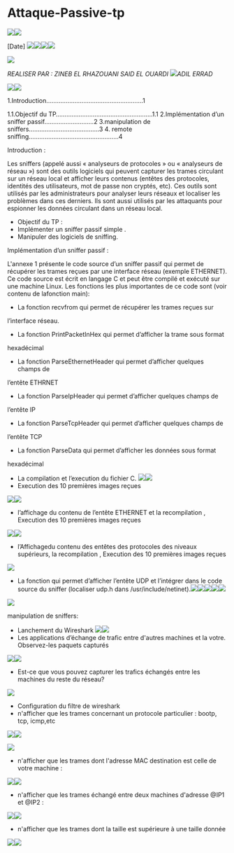 # Attaque-Passive-tp
![](Aspose.Words.bce648ce-6129-47ee-bed7-e2d02a2a22c0.001.png)![](Aspose.Words.bce648ce-6129-47ee-bed7-e2d02a2a22c0.002.png)

[Date]  ![](Aspose.Words.bce648ce-6129-47ee-bed7-e2d02a2a22c0.003.png)![](Aspose.Words.bce648ce-6129-47ee-bed7-e2d02a2a22c0.004.png)![](Aspose.Words.bce648ce-6129-47ee-bed7-e2d02a2a22c0.005.png)![](Aspose.Words.bce648ce-6129-47ee-bed7-e2d02a2a22c0.006.png)

![](Aspose.Words.bce648ce-6129-47ee-bed7-e2d02a2a22c0.007.jpeg)

*REALISER PAR : ZINEB EL RHAZOUANI SAID EL OUARDI  ![](Aspose.Words.bce648ce-6129-47ee-bed7-e2d02a2a22c0.008.png)ADIL ERRAD*  

![](Aspose.Words.bce648ce-6129-47ee-bed7-e2d02a2a22c0.009.png)![](Aspose.Words.bce648ce-6129-47ee-bed7-e2d02a2a22c0.010.png)

1.Introduction……………………………………………….1 

1.1.Objectif du TP…………………………………………...….1.1 2.Implémentation d’un sniffer passif……………………....2 3.manipulation de sniffers………………………………….3 4. remote sniffing……………………………………………4 

Introduction : 

Les sniffers (appelé aussi « analyseurs de protocoles » ou « analyseurs de réseau ») sont des outils logiciels qui peuvent capturer les trames circulant sur un réseau local et afficher leurs contenus (entêtes des protocoles, identités des utilisateurs, mot de passe non cryptés, etc). Ces outils sont utilisés par les administrateurs pour analyser leurs réseaux et localiser les problèmes dans ces derniers. Ils sont aussi utilisés par les attaquants pour espionner les données circulant dans un réseau local. 

- Objectif du TP :
- Implémenter un sniffer passif simple .
- Manipuler des logiciels de sniffing.

Implémentation d’un sniffer passif : 

L'annexe 1 présente le code source d’un sniffer passif qui permet de récupérer les trames reçues par une interface réseau (exemple ETHERNET). Ce code source est écrit en langage C et peut être compilé et exécuté sur une machine Linux. Les fonctions les plus importantes de ce code sont (voir contenu de lafonction main):

- La fonction recvfrom qui permet de récupérer les trames reçues sur 

l’interface réseau. 

- La fonction PrintPacketInHex qui permet d’afficher la trame sous format 

hexadécimal 

- La fonction ParseEthernetHeader qui permet d’afficher quelques champs de 

l’entête ETHRNET 

- La fonction ParseIpHeader qui permet d’afficher quelques champs de 

l’entête IP 

- La fonction ParseTcpHeader qui permet d’afficher quelques champs de 

l’entête TCP 

- La fonction ParseData qui permet d’afficher les données sous format 

hexadécimal 

- La compilation et l’execution du fichier C. ![](Aspose.Words.bce648ce-6129-47ee-bed7-e2d02a2a22c0.012.png)![](Aspose.Words.bce648ce-6129-47ee-bed7-e2d02a2a22c0.013.png)
- Execution des 10 premières images reçues

![](Aspose.Words.bce648ce-6129-47ee-bed7-e2d02a2a22c0.014.png)![](Aspose.Words.bce648ce-6129-47ee-bed7-e2d02a2a22c0.015.jpeg)

- l’affichage du contenu de l’entête ETHERNET et la recompilation , Execution des 10 premières images reçues

![](Aspose.Words.bce648ce-6129-47ee-bed7-e2d02a2a22c0.016.png)![](Aspose.Words.bce648ce-6129-47ee-bed7-e2d02a2a22c0.017.jpeg)

- l’Affichagedu  contenu des entêtes des protocoles des niveaux supérieurs, la recompilation , Execution des 10 premières images reçues 

![](Aspose.Words.bce648ce-6129-47ee-bed7-e2d02a2a22c0.018.jpeg)

- La fonction qui permet d’afficher l’entête UDP et l’intégrer dans le code source du sniffer (localiser udp.h dans /usr/include/netinet).![](Aspose.Words.bce648ce-6129-47ee-bed7-e2d02a2a22c0.019.png)![](Aspose.Words.bce648ce-6129-47ee-bed7-e2d02a2a22c0.020.jpeg)![](Aspose.Words.bce648ce-6129-47ee-bed7-e2d02a2a22c0.021.png)![](Aspose.Words.bce648ce-6129-47ee-bed7-e2d02a2a22c0.022.jpeg)![](Aspose.Words.bce648ce-6129-47ee-bed7-e2d02a2a22c0.023.png)

![](Aspose.Words.bce648ce-6129-47ee-bed7-e2d02a2a22c0.024.jpeg)

manipulation de sniffers: 

- Lanchement du Wireshark ![](Aspose.Words.bce648ce-6129-47ee-bed7-e2d02a2a22c0.025.png)![](Aspose.Words.bce648ce-6129-47ee-bed7-e2d02a2a22c0.026.jpeg)
- Les applications d’échange de trafic entre d'autres machines et la votre. Observez-les paquets capturés 

![](Aspose.Words.bce648ce-6129-47ee-bed7-e2d02a2a22c0.027.jpeg)![](Aspose.Words.bce648ce-6129-47ee-bed7-e2d02a2a22c0.028.png)

- Est-ce que vous pouvez capturer les trafics échangés entre les machines du reste du réseau?

![](Aspose.Words.bce648ce-6129-47ee-bed7-e2d02a2a22c0.029.jpeg)

- Configuration du  filtre de wireshark  
- n'afficher que les trames concernant un protocole particulier : bootp, tcp, icmp,etc 

![](Aspose.Words.bce648ce-6129-47ee-bed7-e2d02a2a22c0.030.png)![](Aspose.Words.bce648ce-6129-47ee-bed7-e2d02a2a22c0.031.jpeg)

![](Aspose.Words.bce648ce-6129-47ee-bed7-e2d02a2a22c0.032.jpeg)

- n'afficher que les trames dont l'adresse MAC destination est celle de votre machine : 

![](Aspose.Words.bce648ce-6129-47ee-bed7-e2d02a2a22c0.033.png)![](Aspose.Words.bce648ce-6129-47ee-bed7-e2d02a2a22c0.034.jpeg)

- n'afficher que les trames échangé entre deux machines d'adresse @IP1 et @IP2 : 

![](Aspose.Words.bce648ce-6129-47ee-bed7-e2d02a2a22c0.035.png)![](Aspose.Words.bce648ce-6129-47ee-bed7-e2d02a2a22c0.036.jpeg)

- n'afficher que les trames dont la taille est supérieure à une taille donnée 

![](Aspose.Words.bce648ce-6129-47ee-bed7-e2d02a2a22c0.037.jpeg)![](Aspose.Words.bce648ce-6129-47ee-bed7-e2d02a2a22c0.038.png)
